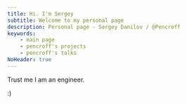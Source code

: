 ```yaml
---
title: Hi. I'm Sergey
subtitle: Welcome to my personal page
description: Personal page - Sergey Danilov / @Pencroff
keywords:
    - main page
    - pencroff's projects
    - pencroff's talks 
NoHeader: true
---
```


Trust me I am an engineer.

:)
